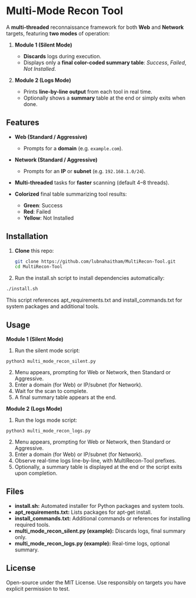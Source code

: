 # Multi-Mode Recon Tool

A **multi-threaded** reconnaissance framework for both **Web** and **Network** targets, featuring **two modes** of operation:

1. **Module 1 (Silent Mode)**
   - **Discards** logs during execution.
   - Displays only a **final color-coded summary table**: *Success*, *Failed*, *Not Installed*.

2. **Module 2 (Logs Mode)**
   - Prints **line-by-line output** from each tool in real time.
   - Optionally shows a **summary** table at the end or simply exits when done.

## Features

- **Web (Standard / Aggressive)**  
  - Prompts for a **domain** (e.g. `example.com`).

- **Network (Standard / Aggressive)**  
  - Prompts for an **IP** or **subnet** (e.g. `192.168.1.0/24`).

- **Multi-threaded** tasks for **faster** scanning (default 4–8 threads).  

- **Colorized** final table summarizing tool results:  
  - **Green**: Success  
  - **Red**: Failed  
  - **Yellow**: Not Installed  

## Installation

1. **Clone** this repo:
   ```bash
   git clone https://github.com/lubnahaitham/MultiRecon-Tool.git
   cd MultiRecon-Tool
   ```

2. Run the install.sh script to install dependencies automatically:

```bash
./install.sh
```
This script references apt_requirements.txt and install_commands.txt for system packages and additional tools.

## Usage

**Module 1 (Silent Mode)**
1. Run the silent mode script:
```
python3 multi_mode_recon_silent.py
```
2. Menu appears, prompting for Web or Network, then Standard or Aggressive.
3. Enter a domain (for Web) or IP/subnet (for Network).
4. Wait for the scan to complete.
5. A final summary table appears at the end.

**Module 2 (Logs Mode)**
1. Run the logs mode script:
```
python3 multi_mode_recon_logs.py
```
2. Menu appears, prompting for Web or Network, then Standard or Aggressive.
3. Enter a domain (for Web) or IP/subnet (for Network).
4. Observe real-time logs line-by-line, with MultiRecon-Tool prefixes.
5. Optionally, a summary table is displayed at the end or the script exits upon completion.

## Files
- **install.sh:** Automated installer for Python packages and system tools.
- **apt_requirements.txt:** Lists packages for apt-get install.
- **install_commands.txt:** Additional commands or references for installing required tools.
- **multi_mode_recon_silent.py (example):** Discards logs, final summary only.
- **multi_mode_recon_logs.py (example):** Real-time logs, optional summary.

## License
Open-source under the MIT License.
Use responsibly on targets you have explicit permission to test.

